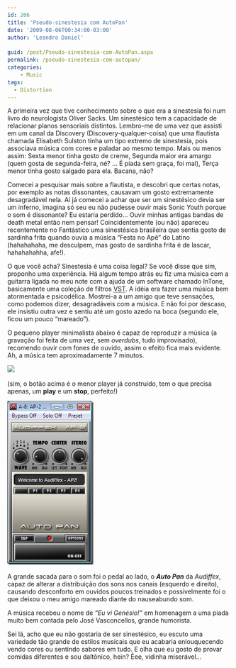 ```yaml
---
id: 206
title: 'Pseudo-sinestesia com AutoPan'
date: '2009-08-06T00:34:00-03:00'
author: 'Leandro Daniel'

guid: /post/Pseudo-sinestesia-com-AutoPan.aspx
permalink: /pseudo-sinestesia-com-autopan/
categories:
    - Music
tags:
  - Distortion
---
```


A primeira vez que tive conhecimento sobre o que era a sinestesia foi num livro do neurologista Oliver Sacks. Um sinestésico tem a capacidade de relacionar planos sensoriais distintos. Lembro-me de uma vez que assisti em um canal da Discovery (Discovery-qualquer-coisa) que uma flautista chamada Elisabeth Sulston tinha um tipo extremo de sinestesia, pois associava música com cores e paladar ao mesmo tempo. Mais ou menos assim: Sexta menor tinha gosto de creme, Segunda maior era amargo (quem gosta de segunda-feira, né? … É piada sem graça, foi mal), Terça menor tinha gosto salgado para ela. Bacana, não?

Comecei a pesquisar mais sobre a flautista, e descobri que certas notas, por exemplo as notas dissonantes, causavam um gosto extremamente desagradável nela. Aí já comecei a achar que ser um sinestésico devia ser um inferno, imagina só seu eu não pudesse ouvir mais Sonic Youth porque o som é dissonante? Eu estaria perdido… Ouvir minhas antigas bandas de death metal então nem pensar! Coincidentemente (ou não) apareceu recentemente no Fantástico uma sinestésica brasileira que sentia gosto de sardinha frita quando ouvia a música “Festa no Apê” do Latino (hahahahaha, me desculpem, mas gosto de sardinha frita é de lascar, hahahahahha, afe!).

O que você acha? Sinestesia é uma coisa legal? Se você disse que sim, proponho uma experiência. Há algum tempo atrás eu fiz uma música com a guitarra ligada no meu note com a ajuda de um software chamado InTone, basicamente uma coleção de filtros <acronym id="VST" title="Virtual Studio Technology">VST</acronym>. A idéia era fazer uma música bem atormentada e psicodélica. Mostrei-a a um amigo que teve sensações, como podemos dizer, desagradáveis com a música. E não foi por descaso, ele insistiu outra vez e sentiu até um gosto azedo na boca (segundo ele, ficou um pouco “mareado”).

O pequeno player minimalista abaixo é capaz de reproduzir a música (a gravação foi feita de uma vez, sem *overdubs*, tudo improvisado), recomendo ouvir com fones de ouvido, assim o efeito fica mais evidente. Ah, a música tem aproximadamente 7 minutos.

<object data="http://www.leandrodaniel.com/mp3player/musicplayer.swf?&song_url=http://www.leandrodaniel.com/audio/eu vi genesio.mp3&" height="17" type="application/x-shockwave-flash" width="17">![](noflash.gif)</object>

(sim, o botão acima é o menor player já construído, tem o que precisa apenas, um **play** e um **stop**, perfeito!)

![Auto Pan](/assets/pics/Auto%20Pan_3.png "Auto Pan")

A grande sacada para o som foi o pedal ao lado, o ***Auto Pan*** da *Audiffex*, capaz de alterar a distribuição dos sons nos canais (esquerdo e direito), causando desconforto em ouvidos poucos treinados e possivelmente foi o que deixou o meu amigo mareado diante do nauseabundo som.

A música recebeu o nome de *“Eu vi Genésio!”* em homenagem a uma piada muito bem contada pelo José Vasconcellos, grande humorista.

Sei lá, acho que eu não gostaria de ser sinestésico, eu escuto uma variedade tão grande de estilos musicais que eu acabaria enlouquecendo vendo cores ou sentindo sabores em tudo. E olha que eu gosto de provar comidas diferentes e sou daltônico, hein? Êee, vidinha miserável…
